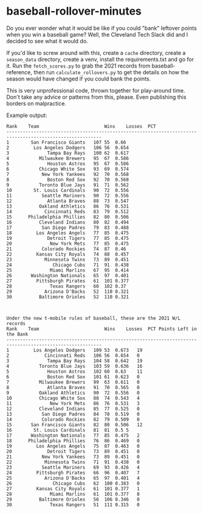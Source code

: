 # baseball-rollover-minutes

Do you ever wonder what it would be like if you could "bank" leftover points when you win a baseball game? Well, the Cleveland Tech Slack did and I decided to see what it would do.

If you'd like to screw around with this, create a `cache` directory, create a `season_data` directory, create a venv, install the requirements.txt and go for it. Run the `fetch_scores.py` to grab the 2021 records from baseball-reference, then run `calculate_rollovers.py` to get the details on how the season would have changed if you could bank the points.

This is very unprofessional code, thrown together for play-around time. Don't take any advice or patterns from this, please. Even publishing this borders on malpractice.

Example output:

```Under the old rules of baseball, these are the 2021 W/L records
Rank	Team                     	Wins	Losses	PCT
---------------------------------------------------------------------------------------------------------
1	     San Francisco Giants	107	55	0.66
2	      Los Angeles Dodgers	106	56	0.654
3	           Tampa Bay Rays	100	62	0.617
4	        Milwaukee Brewers	95	67	0.586
5	           Houston Astros	95	67	0.586
6	        Chicago White Sox	93	69	0.574
7	         New York Yankees	92	70	0.568
8	           Boston Red Sox	92	70	0.568
9	        Toronto Blue Jays	91	71	0.562
10	      St. Louis Cardinals	90	72	0.556
11	         Seattle Mariners	90	72	0.556
12	           Atlanta Braves	88	73	0.547
13	        Oakland Athletics	86	76	0.531
14	          Cincinnati Reds	83	79	0.512
15	    Philadelphia Phillies	82	80	0.506
16	        Cleveland Indians	80	82	0.494
17	         San Diego Padres	79	83	0.488
18	       Los Angeles Angels	77	85	0.475
19	           Detroit Tigers	77	85	0.475
20	            New York Mets	77	85	0.475
21	         Colorado Rockies	74	87	0.46
22	       Kansas City Royals	74	88	0.457
23	          Minnesota Twins	73	89	0.451
24	             Chicago Cubs	71	91	0.438
25	            Miami Marlins	67	95	0.414
26	     Washington Nationals	65	97	0.401
27	       Pittsburgh Pirates	61	101	0.377
28	            Texas Rangers	60	102	0.37
29	          Arizona D'Backs	52	110	0.321
30	        Baltimore Orioles	52	110	0.321



Under the new t-mobile rules of baseball, these are the 2021 W/L records
Rank	Team                     	Wins	Losses	PCT	Points Left in the Bank
---------------------------------------------------------------------------------------------------------
1	      Los Angeles Dodgers	109	53	0.673	19
2	          Cincinnati Reds	106	56	0.654	0
3	           Tampa Bay Rays	104	58	0.642	19
4	        Toronto Blue Jays	103	59	0.636	16
5	           Houston Astros	102	60	0.63	11
6	           Boston Red Sox	101	61	0.623	0
7	        Milwaukee Brewers	99	63	0.611	0
8	           Atlanta Braves	91	70	0.565	0
9	        Oakland Athletics	90	72	0.556	0
10	        Chicago White Sox	88	74	0.543	4
11	            New York Mets	86	76	0.531	3
12	        Cleveland Indians	85	77	0.525	0
13	         San Diego Padres	84	78	0.519	0
14	         Colorado Rockies	82	79	0.509	0
15	     San Francisco Giants	82	80	0.506	12
16	      St. Louis Cardinals	81	81	0.5	5
17	     Washington Nationals	77	85	0.475	2
18	    Philadelphia Phillies	76	86	0.469	0
19	       Los Angeles Angels	75	87	0.463	0
20	           Detroit Tigers	73	89	0.451	0
21	         New York Yankees	73	89	0.451	0
22	          Minnesota Twins	71	91	0.438	0
23	         Seattle Mariners	69	93	0.426	4
24	       Pittsburgh Pirates	66	96	0.407	7
25	          Arizona D'Backs	65	97	0.401	4
26	             Chicago Cubs	62	100	0.383	0
27	       Kansas City Royals	61	101	0.377	1
28	            Miami Marlins	61	101	0.377	8
29	        Baltimore Orioles	56	106	0.346	0
30	            Texas Rangers	51	111	0.315	0
```
